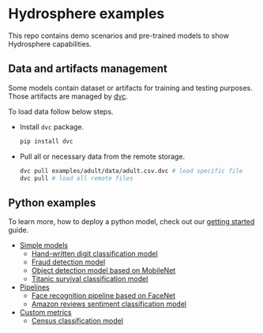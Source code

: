 # Hydrosphere examples

This repo contains demo scenarios and pre-trained models to show Hydrosphere capabilities.

## Data and artifacts management

Some models contain dataset or artifacts for training and testing purposes. Those artifacts are managed by [dvc](https://github.com/iterative/dvc). 

To load data follow below steps.
- Install `dvc` package.
   ```sh
   pip install dvc
   ```
- Pull all or necessary data from the remote storage.
   ```sh
   dvc pull examples/adult/data/adult.csv.dvc # load specific file
   dvc pull # load all remote files
   ``` 

## Python examples

To learn more, how to deploy a python model, check out our [getting started](https://docs.hydrosphere.io/quickstart/getting-started) guide.

* [Simple models](examples/simple_models)
   * [Hand-written digit classification model](examples/simple_models/mnist_py)
   * [Fraud detection model](examples/simple_models/fraud_detection)
   * [Object detection model based on MobileNet](examples/simple_models/mobilenet)
   * [Titanic survival classification model](examples/simple_models/titanic_xgboost)
* [Pipelines](examples/pipelines)
   * [Face recognition pipeline based on FaceNet](examples/pipelines/face_recognition)
   * [Amazon reviews sentiment classification model](examples/pipelines/text_classification)
* [Custom metrics](examples/custom_metrics)
   * [Census classification model](examples/custom_metrics/census)
